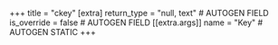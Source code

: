 +++
title = "ckey"
[extra]
return_type = "null, text" # AUTOGEN FIELD
is_override = false # AUTOGEN FIELD
[[extra.args]]
name = "Key" # AUTOGEN STATIC
+++
